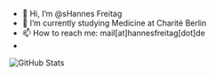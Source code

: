 - 👋 Hi, I’m @sHannes Freitag
- 🌱 I’m currently studying Medicine at Charité Berlin
- 📫 How to reach me: mail[at]hannesfreitag[dot]de
- 
![GitHub Stats](https://github-readme-stats.vercel.app/api?username=OptiTheNext&count_private=true&show_icons=true&theme=dracula)
<!---
sglorch/sglorch is a ✨ special ✨ repository because its `README.md` (this file) appears on your GitHub profile.
You can click the Preview link to take a look at your changes.
--->
